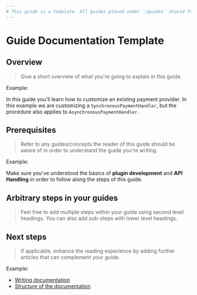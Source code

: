 ```yaml
---
# This guide is a template. All guides placed under `/guides` should follow this structure. If you start with a copy of this file, make sure to add it to the `SUMMARY.md` file. 
---
```


# Guide Documentation Template

## Overview

> Give a short overview of what you're going to explain in this guide.

Example:

In this guide you'll learn how to customize an existing payment provider. In this example we are customizing a `SynchronousPaymentHandler`, but the procedure also applies to `AsynchronousPaymentHandler`.

## Prerequisites

> Refer to any guides/concepts the reader of this guide should be aware of in order to understand the guide you're writing.

Example:

Make sure you've understood the basics of **plugin development** and **API Handling** in order to follow along the steps of this guide.

## Arbitrary steps in your guides

> Feel free to add multiple steps within your guide using second level headings. You can also add sub-steps with lower level headings.

## Next steps 

> If applicable, enhance the reading experience by adding further articles that can complement your guide.

Example:

 * [Writing documentation](../writing.md)
 * [Structure of the documentation](../structure.md)